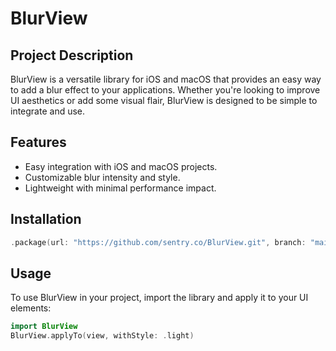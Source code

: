 # BlurView

## Project Description
BlurView is a versatile library for iOS and macOS that provides an easy way to add a blur effect to your applications. Whether you're looking to improve UI aesthetics or add some visual flair, BlurView is designed to be simple to integrate and use.

## Features
- Easy integration with iOS and macOS projects.
- Customizable blur intensity and style.
- Lightweight with minimal performance impact.

## Installation
```Swift
.package(url: "https://github.com/sentry.co/BlurView.git", branch: "main")
```

## Usage
To use BlurView in your project, import the library and apply it to your UI elements:

```swift
import BlurView
BlurView.applyTo(view, withStyle: .light)
```